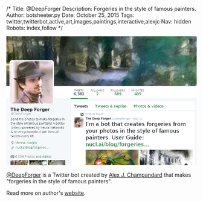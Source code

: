 /*
Title: @DeepForger
Description: Forgeries in the style of famous painters.
Author: botsheeter.py
Date: October 25, 2015
Tags: twitter,twitterbot,active,art,images,paintings,interactive,alexjc
Nav: hidden
Robots: index,follow
*/

[![](/content/bots/twitterbots/images/DeepForger.png)](https://twitter.com/DeepForger)

[@DeepForger](https://twitter.com/DeepForger) is a Twitter bot created by [Alex J. Champandard](https://twitter.com/alexjc) that makes "forgeries in the style of famous painters".

Read more on author's [website](http://nucl.ai/blog/forgeries-user-guide/).
